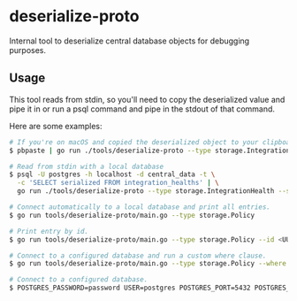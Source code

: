 # deserialize-proto

Internal tool to deserialize central database objects for debugging purposes. 

## Usage

This tool reads from stdin, so you'll need to copy the deserialized value and pipe it in or run a psql command and pipe
in the stdout of that command.

Here are some examples:

```sh
# If you're on macOS and copied the deserialized object to your clipboard
$ pbpaste | go run ./tools/deserialize-proto --type storage.IntegrationHealth
```

```sh
# Read from stdin with a local database
$ psql -U postgres -h localhost -d central_data -t \
  -c 'SELECT serialized FROM integration_healths' | \
  go run ./tools/deserialize-proto --type storage.IntegrationHealth --stdin

# Connect automatically to a local database and print all entries.
$ go run tools/deserialize-proto/main.go --type storage.Policy

# Print entry by id.
$ go run tools/deserialize-proto/main.go --type storage.Policy --id <UUID>

# Connect to a configured database and run a custom where clause.
$ go run tools/deserialize-proto/main.go --type storage.Policy --where "name='OpenShift: Central Admin Secret Accessed'"

# Connect to a configured database.
$ POSTGRES_PASSWORD=password USER=postgres POSTGRES_PORT=5432 POSTGRES_HOST=localhost go run tools/deserialize-proto/main.go --type storage.Policy
```